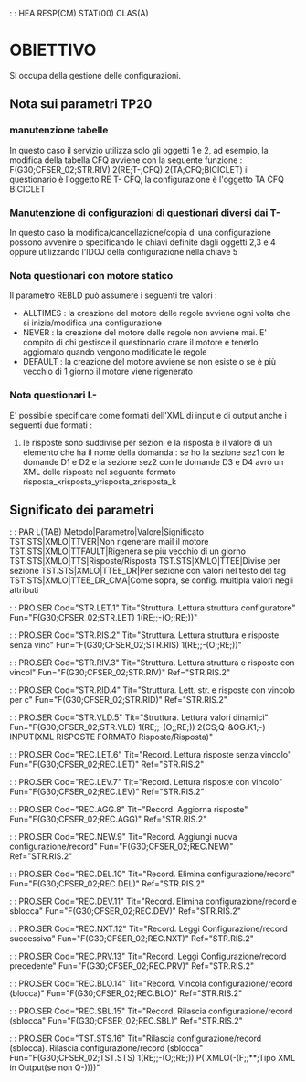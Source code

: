  :  : HEA RESP(CM) STAT(00) CLAS(A)
# OBIETTIVO
Si occupa della gestione delle configurazioni.

## Nota sui parametri TP20
### manutenzione tabelle
In questo caso il servizio utilizza solo gli oggetti 1 e 2, ad esempio, la modifica della tabella CFQ avviene con la seguente funzione : 
F(G30;CFSER_02;STR.RIV) 2(RE;T-;CFQ) 2(TA;CFQ;BICICLET)
il questionario è l'oggetto RE T- CFQ, la configurazione è l'oggetto TA CFQ BICICLET

### Manutenzione di configurazioni di questionari diversi dai T-
In questo caso la modifica/cancellazione/copia di una configurazione possono avvenire o specificando le chiavi definite dagli oggetti 2,3 e 4 oppure utilizzando l'IDOJ della configurazione nella chiave 5

### Nota questionari con motore statico
Il parametro REBLD può assumere i seguenti tre valori : 
- ALLTIMES :  la creazione del motore delle regole avviene ogni volta che si inizia/modifica una configurazione
- NEVER :  la creazione del motore delle regole non avviene mai. E' compito di chi gestisce il questionario crare il motore e tenerlo aggiornato quando vengono modificate le regole
- DEFAULT :  la creazione del motore avviene se non esiste o se è più vecchio di 1 giorno il motore viene rigenerato

### Nota questionari L-
E' possibile specificare come formati dell'XML di input e di output anche i seguenti due formati : 
1) le risposte sono suddivise per sezioni e la risposta è il valore di un elemento che ha il nome della domanda : 
se ho la sezione sez1 con le domande D1 e D2 e la sezione sez2 con le domande D3 e D4 avrò un XML delle risposte nel seguente formato
<sez1><D1>risposta_x</D1><D2>risposta_y</D2></sez1><sez2><D3>risposta_z</D3><D4>risposta_k</D4></sez2>

## Significato dei parametri
 :  : PAR L(TAB)
Metodo|Parametro|Valore|Significato
TST.STS|XMLO|TTVER|Non rigenerare mail il motore
TST.STS|XMLO|TTFAULT|Rigenera se più vecchio di un giorno
TST.STS|XMLO|TTS|Risposte/Risposta
TST.STS|XMLO|TTEE|Divise per sezione
TST.STS|XMLO|TTEE_DR|Per sezione con valori nel testo del tag
TST.STS|XMLO|TTEE_DR_CMA|Come sopra, se config. multipla valori negli attributi


 :  : PRO.SER Cod="STR.LET.1" Tit="Struttura. Lettura struttura configuratore" Fun="F(G30;CFSER_02;STR.LET) 1(RE;;-(O;;RE;))"

 :  : PRO.SER Cod="STR.RIS.2" Tit="Struttura. Lettura struttura e risposte senza vinc" Fun="F(G30;CFSER_02;STR.RIS) 1(RE;;-(O;;RE;))"

 :  : PRO.SER Cod="STR.RIV.3" Tit="Struttura. Lettura struttura e risposte con vincol" Fun="F(G30;CFSER_02;STR.RIV)" Ref="STR.RIS.2"

 :  : PRO.SER Cod="STR.RID.4" Tit="Struttura. Lett. str. e risposte con vincolo per c" Fun="F(G30;CFSER_02;STR.RID)" Ref="STR.RIS.2"

 :  : PRO.SER Cod="STR.VLD.5" Tit="Struttura. Lettura valori dinamici" Fun="F(G30;CFSER_02;STR.VLD) 1(RE;;-(O;;RE;)) 2(CS;Q-&OG.K1;-) INPUT(XML RISPOSTE FORMATO Risposte/Risposta)"

 :  : PRO.SER Cod="REC.LET.6" Tit="Record. Lettura risposte senza vincolo" Fun="F(G30;CFSER_02;REC.LET)" Ref="STR.RIS.2"

 :  : PRO.SER Cod="REC.LEV.7" Tit="Record. Lettura risposte con vincolo" Fun="F(G30;CFSER_02;REC.LEV)" Ref="STR.RIS.2"

 :  : PRO.SER Cod="REC.AGG.8" Tit="Record. Aggiorna risposte" Fun="F(G30;CFSER_02;REC.AGG)" Ref="STR.RIS.2"

 :  : PRO.SER Cod="REC.NEW.9" Tit="Record. Aggiungi nuova configurazione/record" Fun="F(G30;CFSER_02;REC.NEW)" Ref="STR.RIS.2"

 :  : PRO.SER Cod="REC.DEL.10" Tit="Record. Elimina configurazione/record" Fun="F(G30;CFSER_02;REC.DEL)" Ref="STR.RIS.2"

 :  : PRO.SER Cod="REC.DEV.11" Tit="Record. Elimina configurazione/record e sblocca" Fun="F(G30;CFSER_02;REC.DEV)" Ref="STR.RIS.2"

 :  : PRO.SER Cod="REC.NXT.12" Tit="Record. Leggi Configurazione/record successiva" Fun="F(G30;CFSER_02;REC.NXT)" Ref="STR.RIS.2"

 :  : PRO.SER Cod="REC.PRV.13" Tit="Record. Leggi Configurazione/record precedente" Fun="F(G30;CFSER_02;REC.PRV)" Ref="STR.RIS.2"

 :  : PRO.SER Cod="REC.BLO.14" Tit="Record. Vincola configurazione/record (blocca)" Fun="F(G30;CFSER_02;REC.BLO)" Ref="STR.RIS.2"

 :  : PRO.SER Cod="REC.SBL.15" Tit="Record. Rilascia configurazione/record (sblocca" Fun="F(G30;CFSER_02;REC.SBL)" Ref="STR.RIS.2"

 :  : PRO.SER Cod="TST.STS.16" Tit="Rilascia configurazione/record (sblocca). Rilascia configurazione/record (sblocca" Fun="F(G30;CFSER_02;TST.STS) 1(RE;;-(O;;RE;)) P( XMLO(-(F;;**;Tipo XML in Output(se non Q-))))"


